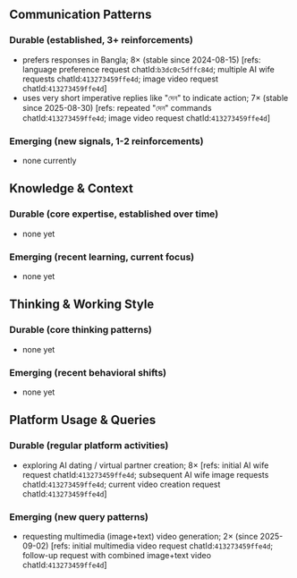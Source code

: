## Communication Patterns
### Durable (established, 3+ reinforcements)
- prefers responses in Bangla; 8× (stable since 2024-08-15) [refs: language preference request chatId:`b3dc0c5dffc84d`; multiple AI wife requests chatId:`413273459ffe4d`; image video request chatId:`413273459ffe4d`]
- uses very short imperative replies like "দেন" to indicate action; 7× (stable since 2025-08-30) [refs: repeated "দেন" commands chatId:`413273459ffe4d`; image video request chatId:`413273459ffe4d`]

### Emerging (new signals, 1-2 reinforcements)
- none currently

## Knowledge & Context
### Durable (core expertise, established over time)
- none yet

### Emerging (recent learning, current focus)
- none yet

## Thinking & Working Style
### Durable (core thinking patterns)
- none yet

### Emerging (recent behavioral shifts)
- none yet

## Platform Usage & Queries
### Durable (regular platform activities)
- exploring AI dating / virtual partner creation; 8× [refs: initial AI wife request chatId:`413273459ffe4d`; subsequent AI wife image requests chatId:`413273459ffe4d`; current video creation request chatId:`413273459ffe4d`]

### Emerging (new query patterns)
- requesting multimedia (image+text) video generation; 2× (since 2025-09-02) [refs: initial multimedia video request chatId:`413273459ffe4d`; follow-up request with combined image+text video chatId:`413273459ffe4d`]